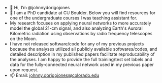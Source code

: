 - 👋 Hi, I’m @johnnydorigojones
- 👀 I am a PhD candidate at CU Boulder. Below you will find resources for one of the undergraduate courses I was teaching assistant for.
- My research focuses on applying neural networks to more accurately model the global 21-cm signal, and also analyzing Earth's Auroral Kilometric radiation using observations by radio frequency telescopes on the Moon.
- I have not released software/code for any of my previous projects because the analyses utilized all publicly available softwares/codes, and detailed description in my published papers facilitate reproducability of the analyses. I am happy to provide the full training/test set labels and data for the fully-connected neural network used in my previous paper upon request.
- 📫 Email: johnny.dorigojones@colorado.edu
